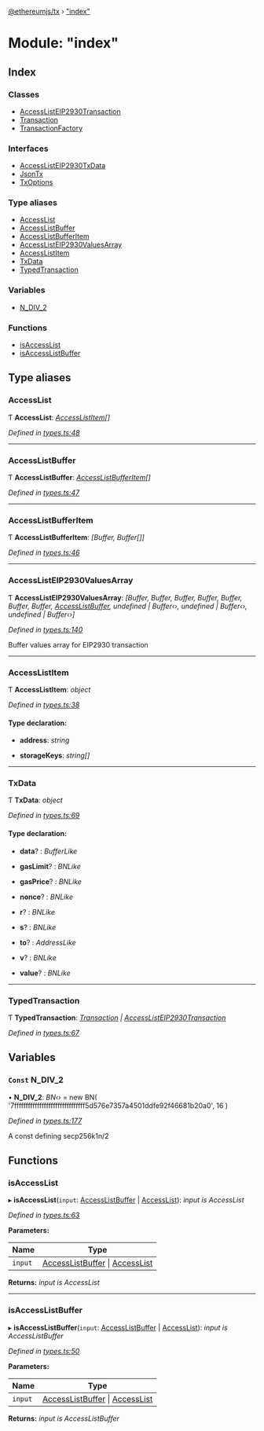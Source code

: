 [@ethereumjs/tx](../README.md) › ["index"](_index_.md)

# Module: "index"

## Index

### Classes

* [AccessListEIP2930Transaction](../classes/_index_.accesslisteip2930transaction.md)
* [Transaction](../classes/_index_.transaction.md)
* [TransactionFactory](../classes/_index_.transactionfactory.md)

### Interfaces

* [AccessListEIP2930TxData](../interfaces/_index_.accesslisteip2930txdata.md)
* [JsonTx](../interfaces/_index_.jsontx.md)
* [TxOptions](../interfaces/_index_.txoptions.md)

### Type aliases

* [AccessList](_index_.md#accesslist)
* [AccessListBuffer](_index_.md#accesslistbuffer)
* [AccessListBufferItem](_index_.md#accesslistbufferitem)
* [AccessListEIP2930ValuesArray](_index_.md#accesslisteip2930valuesarray)
* [AccessListItem](_index_.md#accesslistitem)
* [TxData](_index_.md#txdata)
* [TypedTransaction](_index_.md#typedtransaction)

### Variables

* [N_DIV_2](_index_.md#const-n_div_2)

### Functions

* [isAccessList](_index_.md#isaccesslist)
* [isAccessListBuffer](_index_.md#isaccesslistbuffer)

## Type aliases

###  AccessList

Ƭ **AccessList**: *[AccessListItem](_index_.md#accesslistitem)[]*

*Defined in [types.ts:48](https://github.com/ethereumjs/ethereumjs-monorepo/blob/master/packages/tx/src/types.ts#L48)*

___

###  AccessListBuffer

Ƭ **AccessListBuffer**: *[AccessListBufferItem](_index_.md#accesslistbufferitem)[]*

*Defined in [types.ts:47](https://github.com/ethereumjs/ethereumjs-monorepo/blob/master/packages/tx/src/types.ts#L47)*

___

###  AccessListBufferItem

Ƭ **AccessListBufferItem**: *[Buffer, Buffer[]]*

*Defined in [types.ts:46](https://github.com/ethereumjs/ethereumjs-monorepo/blob/master/packages/tx/src/types.ts#L46)*

___

###  AccessListEIP2930ValuesArray

Ƭ **AccessListEIP2930ValuesArray**: *[Buffer, Buffer, Buffer, Buffer, Buffer, Buffer, Buffer, [AccessListBuffer](_index_.md#accesslistbuffer), undefined | Buffer‹›, undefined | Buffer‹›, undefined | Buffer‹›]*

*Defined in [types.ts:140](https://github.com/ethereumjs/ethereumjs-monorepo/blob/master/packages/tx/src/types.ts#L140)*

Buffer values array for EIP2930 transaction

___

###  AccessListItem

Ƭ **AccessListItem**: *object*

*Defined in [types.ts:38](https://github.com/ethereumjs/ethereumjs-monorepo/blob/master/packages/tx/src/types.ts#L38)*

#### Type declaration:

* **address**: *string*

* **storageKeys**: *string[]*

___

###  TxData

Ƭ **TxData**: *object*

*Defined in [types.ts:69](https://github.com/ethereumjs/ethereumjs-monorepo/blob/master/packages/tx/src/types.ts#L69)*

#### Type declaration:

* **data**? : *BufferLike*

* **gasLimit**? : *BNLike*

* **gasPrice**? : *BNLike*

* **nonce**? : *BNLike*

* **r**? : *BNLike*

* **s**? : *BNLike*

* **to**? : *AddressLike*

* **v**? : *BNLike*

* **value**? : *BNLike*

___

###  TypedTransaction

Ƭ **TypedTransaction**: *[Transaction](../classes/_index_.transaction.md) | [AccessListEIP2930Transaction](../classes/_accesslisteip2930transaction_.accesslisteip2930transaction.md)*

*Defined in [types.ts:67](https://github.com/ethereumjs/ethereumjs-monorepo/blob/master/packages/tx/src/types.ts#L67)*

## Variables

### `Const` N_DIV_2

• **N_DIV_2**: *BN‹›* = new BN(
  '7fffffffffffffffffffffffffffffff5d576e7357a4501ddfe92f46681b20a0',
  16
)

*Defined in [types.ts:177](https://github.com/ethereumjs/ethereumjs-monorepo/blob/master/packages/tx/src/types.ts#L177)*

A const defining secp256k1n/2

## Functions

###  isAccessList

▸ **isAccessList**(`input`: [AccessListBuffer](_index_.md#accesslistbuffer) | [AccessList](_index_.md#accesslist)): *input is AccessList*

*Defined in [types.ts:63](https://github.com/ethereumjs/ethereumjs-monorepo/blob/master/packages/tx/src/types.ts#L63)*

**Parameters:**

Name | Type |
------ | ------ |
`input` | [AccessListBuffer](_index_.md#accesslistbuffer) &#124; [AccessList](_index_.md#accesslist) |

**Returns:** *input is AccessList*

___

###  isAccessListBuffer

▸ **isAccessListBuffer**(`input`: [AccessListBuffer](_index_.md#accesslistbuffer) | [AccessList](_index_.md#accesslist)): *input is AccessListBuffer*

*Defined in [types.ts:50](https://github.com/ethereumjs/ethereumjs-monorepo/blob/master/packages/tx/src/types.ts#L50)*

**Parameters:**

Name | Type |
------ | ------ |
`input` | [AccessListBuffer](_index_.md#accesslistbuffer) &#124; [AccessList](_index_.md#accesslist) |

**Returns:** *input is AccessListBuffer*
